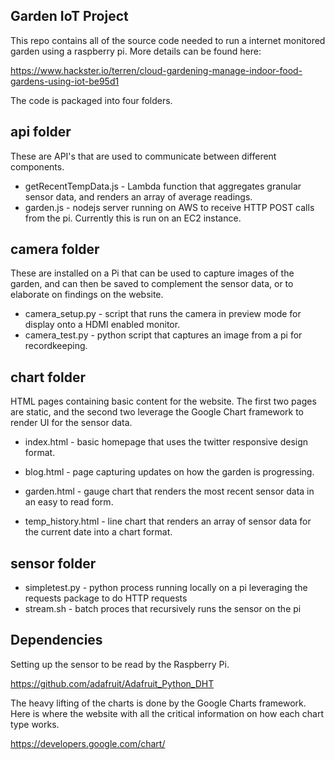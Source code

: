 Garden IoT Project
------------------

This repo contains all of the source code needed to run a internet monitored garden using a raspberry pi.  More details can be found here:

https://www.hackster.io/terren/cloud-gardening-manage-indoor-food-gardens-using-iot-be95d1

The code is packaged into four folders.

api folder
----------
These are API's that are used to communicate between different components.

- getRecentTempData.js - Lambda function that aggregates granular sensor data, and renders an array of average readings.
- garden.js - nodejs server running on AWS to receive HTTP POST calls from the pi.  Currently this is run on an EC2 instance.

camera folder
-------------
These are installed on a Pi that can be used to capture images of the garden, and can then be saved to complement the sensor data, or to elaborate on findings on the website.

- camera_setup.py - script that runs the camera in preview mode for display onto a HDMI enabled monitor.
- camera_test.py - python script that captures an image from a pi for recordkeeping.

chart folder
-------------
HTML pages containing basic content for the website.  The first two pages are static, and the second two leverage the Google Chart framework to render UI for the sensor data.

- index.html - basic homepage that uses the twitter responsive design format.
- blog.html - page capturing updates on how the garden is progressing.

- garden.html - gauge chart that renders the most recent sensor data in an easy to read form.
- temp_history.html - line chart that renders an array of sensor data for the current date into a chart format.

sensor folder
-------------

- simpletest.py - python process running locally on a pi leveraging the requests package to do HTTP requests
- stream.sh - batch proces that recursively runs the sensor on the pi

Dependencies
------------
Setting up the sensor to be read by the Raspberry Pi.

https://github.com/adafruit/Adafruit_Python_DHT

The heavy lifting of the charts is done by the Google Charts framework.  Here is where the website with all the critical
information on how each chart type works.

https://developers.google.com/chart/
